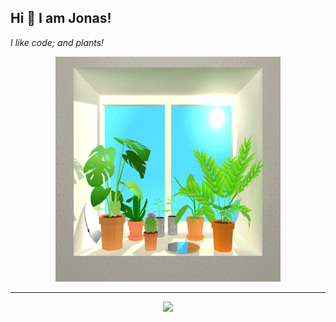 ## Hi 👋 I am Jonas! 

<i>I like code; and plants!</i>


<p align = "center">
<img src="plants.gif" width="360" height="360" frameBorder="0" class="giphy-embed" allowFullScreen></img><p><a href="https://giphy.com/gifs/computer-plants-desk-l0MYII7vx3jZTG3Oo"></a></p>
</p>

---
<p align = "center">
  <img src = "https://github-readme-stats.vercel.app/api/top-langs/?username=jonasnico&theme=dark&hide_border=true" width = 250>
</p>




